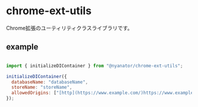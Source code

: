 # chrome-ext-utils
Chrome拡張のユーティリティクラスライブラリです。

## example

<a name="example"></a>

```javascript

import { initializeDIContainer } from "@nyanator/chrome-ext-utils";

initializeDIContainer({
  databaseName: "databaseName",
  storeName: "storeName",
  allowedOrigins: ["[http](https://www.example.com/)https://www.example.com/"],
});

```

